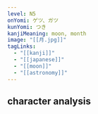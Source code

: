 ```yaml
---
level: N5
onYomi: ゲツ、ガツ
kunYomi: つき
kanjiMeaning: moon, month
image: "[[月.jpg]]"
tagLinks:
  - "[[kanji]]"
  - "[[japanese]]"
  - "[[moon]]"
  - "[[astronomy]]"
---
```

## character analysis